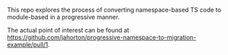 This repo explores the process of converting namespace-based TS code to module-based in a progressive manner.

The actual point of interest can be found at https://github.com/jahorton/progressive-namespace-to-migration-example/pull/1.
